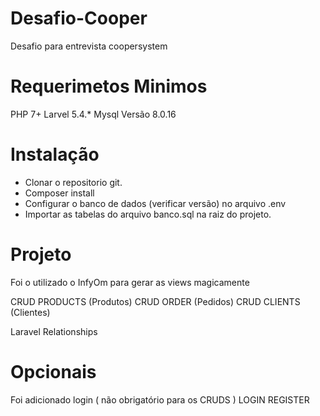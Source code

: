 # Desafio-Cooper
Desafio para entrevista coopersystem

# Requerimetos Minimos
PHP 7+
Larvel 5.4.*
Mysql Versão 8.0.16 

# Instalação

- Clonar o repositorio git.
- Composer install
- Configurar o banco de dados (verificar versão) no arquivo .env
- Importar as tabelas do arquivo banco.sql na raiz do projeto.

# Projeto

Foi o utilizado o InfyOm para gerar as views magicamente

CRUD PRODUCTS (Produtos)
CRUD ORDER (Pedidos)
CRUD CLIENTS (Clientes)

Laravel Relationships

# Opcionais

Foi adicionado login ( não obrigatório para os CRUDS )
LOGIN
REGISTER